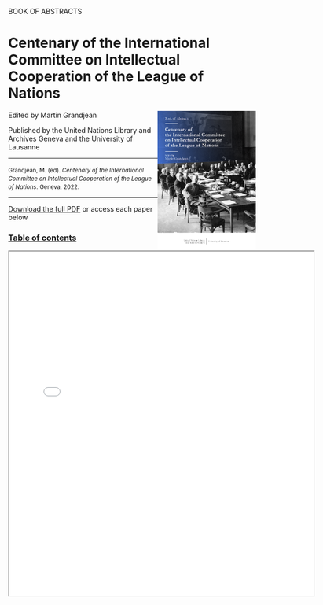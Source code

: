 BOOK OF ABSTRACTS

# Centenary of the International Committee on Intellectual Cooperation of the League of Nations

<img src="images/IntellectualCooperation_2022_cover.png" width="200" style="float:right">

Edited by Martin Grandjean

Published by the United Nations Library and Archives Geneva and the University of Lausanne

<hr>

<small>Grandjean, M. (ed). _Centenary of the International Committee on Intellectual Cooperation of the League of Nations_. Geneva, 2022.</small>

<hr>

[Download the full PDF](url) or access each paper below

### [Table of contents](url)





<iframe src="files/" width="620px" height="700px">

  
  
